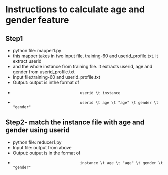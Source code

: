 Instructions to calculate age and gender feature
=========
## Step1
* python file: mapper1.py
* this mapper takes in two input file, training-60 and userid_profile.txt. it extract userid 
* and the whole instance from training file. It extracts userid, age and gender from userid_profile.txt
* Input file:training-60 and userid_profile.txt
* Output: output is inthe format of 
*                                   userid \t instance
*                                   userid \t age \t "age" \t gender \t "gender"

## Step2- match the instance file with age and gender using userid
*  python file: reducer1.py
*  Input file: output from above
*  Output: output is in the format of 
*                                   instance \t age \t "age" \t gender \t "gender"
